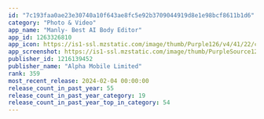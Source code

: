 ```yaml
---
id: "7c193faa0ae23e30740a10f643ae8fc5e92b3709044919d8e1e98bcf8611b1d6"
category: "Photo & Video"
app_name: "Manly- Best AI Body Editor"
app_id: 1263326810
app_icon: https://is1-ssl.mzstatic.com/image/thumb/Purple126/v4/41/22/ce/4122cef8-235a-1fd8-366a-9fb716064db0/AppIcon-0-0-1x_U007emarketing-0-5-0-0-85-220.png/1024x1024bb.png
app_screenshot: https://is1-ssl.mzstatic.com/image/thumb/PurpleSource126/v4/bd/24/49/bd244943-6bdc-6e13-01e3-10385646e2a4/99026e1d-522b-47a5-a030-fd4fdb080542_AI__U6362_U8138.jpg/1242x2688bb.png
publisher_id: 1216139452
publisher_name: "Alpha Mobile Limited"
rank: 359
most_recent_release: 2024-02-04 00:00:00
release_count_in_past_year: 55
release_count_in_past_year_category: 19
release_count_in_past_year_top_in_category: 54
---
```

